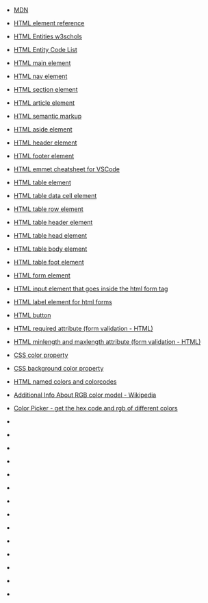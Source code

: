 * [MDN](https://developer.mozilla.org/en-US/)
* [HTML element reference](https://developer.mozilla.org/en-US/docs/Web/HTML/Element)
* [HTML Entities w3schols](https://www.w3schools.com/html/html_entities.asp)
* [HTML Entity Code List](https://entitycode.com/)
* [HTML main element](https://developer.mozilla.org/en-US/docs/Web/HTML/Element/main)
* [HTML nav element](https://developer.mozilla.org/en-US/docs/Web/HTML/Element/nav)
* [HTML section element](https://developer.mozilla.org/en-US/docs/Web/HTML/Element/section)
* [HTML article element](https://developer.mozilla.org/en-US/docs/Web/HTML/Element/article)

* [HTML semantic markup](https://developer.mozilla.org/en-US/docs/Glossary/Semantics)
* [HTML aside element](https://developer.mozilla.org/en-US/docs/Web/HTML/Element/aside)
* [HTML header element](https://developer.mozilla.org/en-US/docs/Web/HTML/Element/header)
* [HTML footer element](https://developer.mozilla.org/en-US/docs/Web/HTML/Element/footer)
* [HTML emmet cheatsheet for VSCode](https://docs.emmet.io/cheat-sheet/)
* [HTML table element](https://developer.mozilla.org/en-US/docs/Web/HTML/Element/table)
* [HTML table data cell element](https://developer.mozilla.org/en-US/docs/Web/HTML/Element/td)
* [HTML table row element](https://developer.mozilla.org/en-US/docs/Web/HTML/Element/tr)
* [HTML table header element](https://developer.mozilla.org/en-US/docs/Web/HTML/Element/th)
* [HTML table head element](https://developer.mozilla.org/en-US/docs/Web/HTML/Element/thead)
* [HTML table body element](https://developer.mozilla.org/en-US/docs/Web/HTML/Element/tbody)
* [HTML table foot element](https://developer.mozilla.org/en-US/docs/Web/HTML/Element/tfoot)
* [HTML form element](https://developer.mozilla.org/en-US/docs/Web/HTML/Element/form)
* [HTML input element that goes inside the html form tag](https://developer.mozilla.org/en-US/docs/Web/HTML/Element/input)
* [HTML label element for html forms](https://developer.mozilla.org/en-US/docs/Web/HTML/Element/label)
* [HTML button](https://developer.mozilla.org/en-US/docs/Web/HTML/Element/button)
* [HTML required attribute (form validation - HTML)](https://developer.mozilla.org/en-US/docs/Web/HTML/Attributes/required)
* [HTML minlength and maxlength attribute (form validation - HTML)](https://developer.mozilla.org/en-US/docs/Web/HTML/Attributes/minlength)
* [CSS color property](https://developer.mozilla.org/en-US/docs/Web/CSS/color)
* [CSS background color property](https://developer.mozilla.org/en-US/docs/Web/CSS/background-color)
* [HTML named colors and colorcodes](https://htmlcolorcodes.com/color-names/)
* [Additional Info About RGB color model - Wikipedia](https://en.wikipedia.org/wiki/RGB_color_model)
* [Color Picker - get the hex code and rgb of different colors](https://htmlcolorcodes.com/color-picker/)
* []()
* []()
* []()
* []()
* []()
* []()
* []()
* []()
* []()
* []()
* []()
* []()
* []()
* []()